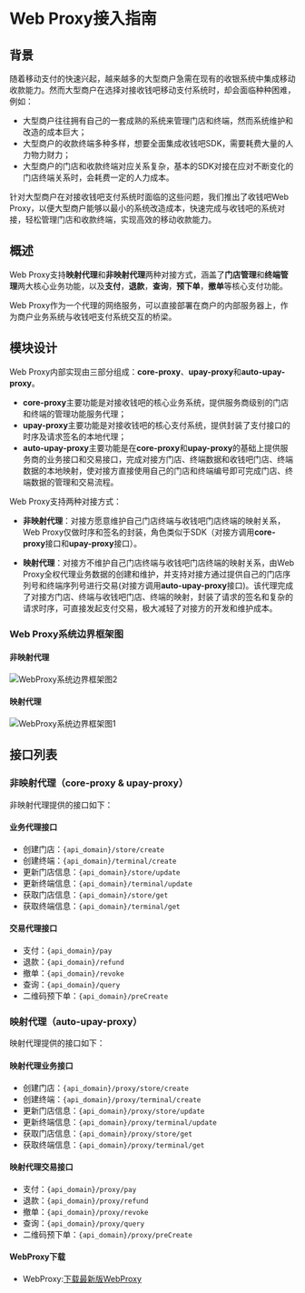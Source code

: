 # Web Proxy接入指南

## 背景

随着移动支付的快速兴起，越来越多的大型商户急需在现有的收银系统中集成移动收款能力。然而大型商户在选择对接收钱吧移动支付系统时，却会面临种种困难，例如：

- 大型商户往往拥有自己的一套成熟的系统来管理门店和终端，然而系统维护和改造的成本巨大；
- 大型商户的收款终端多种多样，想要全面集成收钱吧SDK，需要耗费大量的人力物力财力；
- 大型商户的门店和收款终端对应关系复杂，基本的SDK对接在应对不断变化的门店终端关系时，会耗费一定的人力成本。

针对大型商户在对接收钱吧支付系统时面临的这些问题，我们推出了收钱吧Web Proxy，以便大型商户能够以最小的系统改造成本，快速完成与收钱吧的系统对接，轻松管理门店和收款终端，实现高效的移动收款能力。

## 概述

Web Proxy支持**映射代理**和**非映射代理**两种对接方式，涵盖了**门店管理**和**终端管理**两大核心业务功能，以及**支付**，**退款**，**查询**，**预下单**，**撤单**等核心支付功能。

Web Proxy作为一个代理的网络服务，可以直接部署在商户的内部服务器上，作为商户业务系统与收钱吧支付系统交互的桥梁。

## 模块设计

Web Proxy内部实现由三部分组成：**core-proxy**、**upay-proxy**和**auto-upay-proxy**。

- **core-proxy**主要功能是对接收钱吧的核心业务系统，提供服务商级别的门店和终端的管理功能服务代理；
- **upay-proxy**主要功能是对接收钱吧的核心支付系统，提供封装了支付接口的时序及请求签名的本地代理；
- **auto-upay-proxy**主要功能是在**core-proxy**和**upay-proxy**的基础上提供服务商的业务接口和交易接口，完成对接方门店、终端数据和收钱吧门店、终端数据的本地映射，使对接方直接使用自己的门店和终端编号即可完成门店、终端数据的管理和交易流程。

Web Proxy支持两种对接方式：

- **非映射代理**：对接方愿意维护自己门店终端与收钱吧门店终端的映射关系，Web Proxy仅做时序和签名的封装，角色类似于SDK（对接方调用**core-proxy**接口和**upay-proxy**接口）。

- **映射代理**：对接方不维护自己门店终端与收钱吧门店终端的映射关系，由Web Proxy全权代理业务数据的创建和维护，并支持对接方通过提供自己的门店序列号和终端序列号进行交易(对接方调用**auto-upay-proxy**接口)。该代理完成了对接方门店、终端与收钱吧门店、终端的映射，封装了请求的签名和复杂的请求时序，可直接发起支付交易，极大减轻了对接方的开发和维护成本。

### Web Proxy系统边界框架图

#### 非映射代理

![WebProxy系统边界框架图2][image-2]

#### 映射代理

![WebProxy系统边界框架图1][image-1]

## 接口列表

### 非映射代理（core-proxy & upay-proxy）

非映射代理提供的接口如下：
          
#### 业务代理接口

- 创建门店：`{api_domain}/store/create`
- 创建终端：`{api_domain}/terminal/create`
- 更新门店信息：`{api_domain}/store/update`
- 更新终端信息：`{api_domain}/terminal/update`
- 获取门店信息：`{api_domain}/store/get`
- 获取终端信息：`{api_domain}/terminal/get`

#### 交易代理接口

- 支付：`{api_domain}/pay`
- 退款：`{api_domain}/refund`
- 撤单：`{api_domain}/revoke`
- 查询：`{api_domain}/query`
- 二维码预下单：`{api_domain}/preCreate`

### 映射代理（auto-upay-proxy）

映射代理提供的接口如下：

#### 映射代理业务接口

- 创建门店：`{api_domain}/proxy/store/create`
- 创建终端：`{api_domain}/proxy/terminal/create`
- 更新门店信息：`{api_domain}/proxy/store/update`
- 更新终端信息：`{api_domain}/proxy/terminal/update`
- 获取门店信息：`{api_domain}/proxy/store/get`
- 获取终端信息：`{api_domain}/proxy/terminal/get`

#### 映射代理交易接口

- 支付：`{api_domain}/proxy/pay`
- 退款：`{api_domain}/proxy/refund`
- 撤单：`{api_domain}/proxy/revoke`
- 查询：`{api_domain}/proxy/query`
- 二维码预下单：`{api_domain}/proxy/preCreate`


#### WebProxy下载
 * WebProxy:[下载最新版WebProxy](http://shouqianba-sdk.oss-cn-hangzhou.aliyuncs.com/proxy-server.zip)
 
[image-1]:	http://images.wosaimg.com/b0/490f0909a58ef7537d608ffe080e87d5643698.png
[image-2]:	http://images.wosaimg.com/bd/4630bf968fbc8801a0fab4e17860517fb36f34.png


